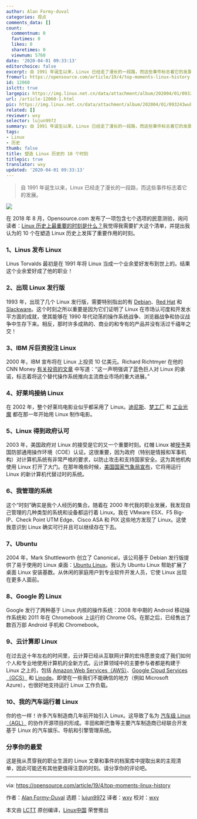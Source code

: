 ```yaml
---
author: Alan Formy-duval
categories: 观点
comments_data: []
count:
  commentnum: 0
  favtimes: 0
  likes: 0
  sharetimes: 0
  viewnum: 5760
date: '2020-04-01 09:33:13'
editorchoice: false
excerpt: 自 1991 年诞生以来，Linux 已经走了漫长的一段路，而这些事件标志着它的发展。
fromurl: https://opensource.com/article/19/4/top-moments-linux-history
id: 12060
islctt: true
largepic: https://img.linux.net.cn/data/attachment/album/202004/01/093243wukmsiwdkkwfrg00.jpg
url: /article-12060-1.html
pic: https://img.linux.net.cn/data/attachment/album/202004/01/093243wukmsiwdkkwfrg00.jpg.thumb.jpg
related: []
reviewer: wxy
selector: lujun9972
summary: 自 1991 年诞生以来，Linux 已经走了漫长的一段路，而这些事件标志着它的发展。
tags:
- Linux
- 历史
thumb: false
title: 塑造 Linux 历史的 10 个时刻
titlepic: true
translator: wxy
updated: '2020-04-01 09:33:13'
---
```



> 
> 自 1991 年诞生以来，Linux 已经走了漫长的一段路，而这些事件标志着它的发展。
> 
> 
> 


![](/data/attachment/album/202004/01/093243wukmsiwdkkwfrg00.jpg)


在 2018 年 8 月，Opensource.com 发布了一项包含七个选项的民意测验，询问读者：[Linux 历史上最重要的时刻是什么？](https://opensource.com/article/18/8/linux-history)我觉得我需要扩大这个清单，并提出我认为的 10 个在塑造 Linux 历史上发挥了重要作用的时刻。


### 1、Linus 发布 Linux


Linus Torvalds 最初是在 1991 年将 Linux 当成一个业余爱好发布到世上的。结果这个业余爱好成了他的职业！


### 2、出现 Linux 发行版


1993 年，出现了几个 Linux 发行版，需要特别指出的有 [Debian](https://www.debian.org/doc/manuals/project-history/ch-intro.en.html)、[Red Hat](https://brand.redhat.com/foundations/history) 和 [Slackware](https://opensource.com/article/18/7/stackware-turns-25)。这个时刻之所以重要是因为它们证明了 Linux 在市场认可度和开发水平方面的成就，使其能够在 1990 年代动荡的操作系统战争、浏览器战争和协议战争中生存下来。相反，那时许多成熟的、商业的和专有的产品并没有活过千禧年之交！


### 3、IBM 斥巨资投注 Linux


2000 年，IBM 宣布将在 Linux 上投资 10 亿美元。Richard Richtmyer 在他的 CNN Money [有关投资的文章](https://money.cnn.com/2000/12/12/technology/ibm_linux) 中写道：“这一声明强调了蓝色巨人对 Linux 的承诺，标志着将这个替代操作系统推向主流商业市场的重大进展。”


### 4、好莱坞接纳 Linux


在 2002 年，整个好莱坞电影业似乎都采用了 Linux。[迪尼斯](https://www.nytimes.com/2002/06/18/business/technology-disney-shifting-to-linux-for-film-animation.html)、[梦工厂](https://www.linux.com/news/stallion-and-penguin-dreamworks-uses-linux-create-new-animated-film) 和 [工业光魔](https://www.linuxjournal.com/article/6011) 都在那一年开始用 Linux 制作电影。


### 5、Linux 得到政府认可


2003 年，美国政府对 Linux 的接受是它的又一个重要时刻。红帽 Linux 被[授予](https://www.cnet.com/news/government-tips-hat-to-red-hat)美国防部通用操作环境（COE）认证。这很重要，因为政府（特别是情报和军事机构）对计算机系统有非常严格的要求，以防止攻击和支持国家安全。这为其他机构使用 Linux 打开了大门。在那年晚些时候，[美国国家气象局宣布](https://www.computerworld.com/article/2574142/national-weather-service-migrates-to-linux-based-ibm-workstations.html)，它将用运行 Linux 的新计算机代替过时的系统。


### 6、我管理的系统


这个“时刻”确实是我个人经历的集合。随着在 2000 年代我的职业发展，我发现自己管理的几种类型的系统和设备都运行着 Linux。我在 VMware ESX、F5 Big-IP、Check Point UTM Edge、Cisco ASA 和 PIX 这些地方发现了 Linux。这使我意识到 Linux 确实可行并且可以继续存在下去。


### 7、Ubuntu


2004 年，Mark Shuttleworth 创立了 Canonical，该公司基于 Debian 发行版提供了易于使用的 Linux 桌面：[Ubuntu Linux](https://www.ubuntu.com/about)。我认为 Ubuntu Linux 帮助扩展了桌面 Linux 安装基数。从休闲的家庭用户到专业软件开发人员，它使 Linux 出现在更多人面前。


### 8、Google 的 Linux


Google 发行了两种基于 Linux 内核的操作系统：2008 年中期的 Android 移动操作系统和 2011 年在 Chromebook 上运行的 Chrome OS。在那之后，已经售出了数百万部 Android 手机和 Chromebook。


### 9、云计算即 Linux


在过去这十年左右的时间里，云计算已经从互联网计算的宏伟愿景变成了我们如何个人和专业地使用计算机的全新方式。云计算领域中的主要参与者都是构建于 Linux 之上的，包括 [Amazon Web Services（AWS）](https://aws.amazon.com/amazon-linux-2)、[Google Cloud Services（GCS）](https://cloud.google.com) 和 [Linode](https://www.linode.com/docs/getting-started)。即使在一些我们不能确信的地方（例如 Microsoft Azure），也很好地支持运行 Linux 工作负载。


### 10、我的汽车运行着 Linux


你的也一样！许多汽车制造商几年前开始引入 Linux。这导致了名为 [汽车级 Linux（AGL）](https://www.automotivelinux.org) 的协作开源项目的形成。丰田和斯巴鲁等主要汽车制造商已经联合开发基于 Linux 的汽车娱乐、导航和引擎管理系统。


### 分享你的最爱


这是我从贯穿我的职业生涯的 Linux 文章和事件的档案库中提取出来的主观清单，因此可能还有其他更值得注意的时刻。请分享你的评论吧。




---


via: <https://opensource.com/article/19/4/top-moments-linux-history>


作者：[Alan Formy-Duval](https://opensource.com/users/alanfdoss) 选题：[lujun9972](https://github.com/lujun9972) 译者：[wxy](https://github.com/wxy) 校对：[wxy](https://github.com/wxy)


本文由 [LCTT](https://github.com/LCTT/TranslateProject) 原创编译，[Linux中国](https://linux.cn/) 荣誉推出